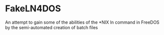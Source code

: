 # FakeLN4DOS
An attempt to gain some of the abilities of the *NIX ln command in FreeDOS by the semi-automated creation of batch files  

